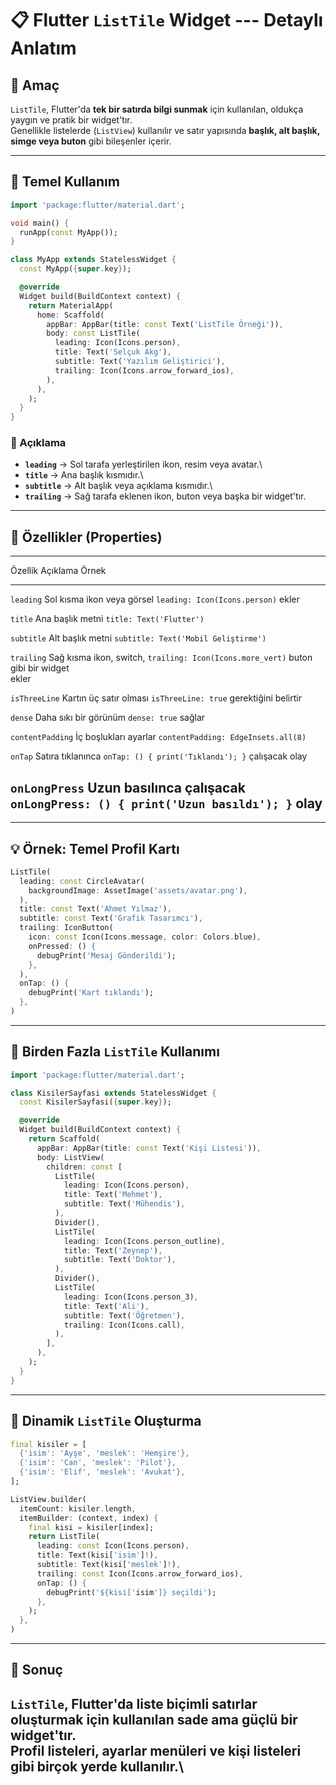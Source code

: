 # 📋 Flutter `ListTile` Widget --- Detaylı Anlatım

## 🎯 Amaç

`ListTile`, Flutter'da **tek bir satırda bilgi sunmak** için kullanılan,
oldukça yaygın ve pratik bir widget'tır.\
Genellikle listelerde (`ListView`) kullanılır ve satır yapısında
**başlık, alt başlık, simge veya buton** gibi bileşenler içerir.

------------------------------------------------------------------------

## 🧱 Temel Kullanım

``` dart
import 'package:flutter/material.dart';

void main() {
  runApp(const MyApp());
}

class MyApp extends StatelessWidget {
  const MyApp({super.key});

  @override
  Widget build(BuildContext context) {
    return MaterialApp(
      home: Scaffold(
        appBar: AppBar(title: const Text('ListTile Örneği')),
        body: const ListTile(
          leading: Icon(Icons.person),
          title: Text('Selçuk Akg'),
          subtitle: Text('Yazılım Geliştirici'),
          trailing: Icon(Icons.arrow_forward_ios),
        ),
      ),
    );
  }
}
```

### 🧩 Açıklama

-   **`leading`** → Sol tarafa yerleştirilen ikon, resim veya avatar.\
-   **`title`** → Ana başlık kısmıdır.\
-   **`subtitle`** → Alt başlık veya açıklama kısmıdır.\
-   **`trailing`** → Sağ tarafa eklenen ikon, buton veya başka bir
    widget'tır.

------------------------------------------------------------------------

## 🧱 Özellikler (Properties)

  --------------------------------------------------------------------------------------------------
  Özellik                  Açıklama                   Örnek
  ------------------------ -------------------------- ----------------------------------------------
  `leading`                Sol kısma ikon veya görsel `leading: Icon(Icons.person)`
                           ekler                      

  `title`                  Ana başlık metni           `title: Text('Flutter')`

  `subtitle`               Alt başlık metni           `subtitle: Text('Mobil Geliştirme')`

  `trailing`               Sağ kısma ikon, switch,    `trailing: Icon(Icons.more_vert)`
                           buton gibi bir widget      
                           ekler                      

  `isThreeLine`            Kartın üç satır olması     `isThreeLine: true`
                           gerektiğini belirtir       

  `dense`                  Daha sıkı bir görünüm      `dense: true`
                           sağlar                     

  `contentPadding`         İç boşlukları ayarlar      `contentPadding: EdgeInsets.all(8)`

  `onTap`                  Satıra tıklanınca          `onTap: () { print('Tıklandı'); }`
                           çalışacak olay             

  `onLongPress`            Uzun basılınca çalışacak   `onLongPress: () { print('Uzun basıldı'); }`
                           olay                       
  --------------------------------------------------------------------------------------------------

------------------------------------------------------------------------

## 💡 Örnek: Temel Profil Kartı

``` dart
ListTile(
  leading: const CircleAvatar(
    backgroundImage: AssetImage('assets/avatar.png'),
  ),
  title: const Text('Ahmet Yılmaz'),
  subtitle: const Text('Grafik Tasarımcı'),
  trailing: IconButton(
    icon: const Icon(Icons.message, color: Colors.blue),
    onPressed: () {
      debugPrint('Mesaj Gönderildi');
    },
  ),
  onTap: () {
    debugPrint('Kart tıklandı');
  },
)
```

------------------------------------------------------------------------

## 🧩 Birden Fazla `ListTile` Kullanımı

``` dart
import 'package:flutter/material.dart';

class KisilerSayfasi extends StatelessWidget {
  const KisilerSayfasi({super.key});

  @override
  Widget build(BuildContext context) {
    return Scaffold(
      appBar: AppBar(title: const Text('Kişi Listesi')),
      body: ListView(
        children: const [
          ListTile(
            leading: Icon(Icons.person),
            title: Text('Mehmet'),
            subtitle: Text('Mühendis'),
          ),
          Divider(),
          ListTile(
            leading: Icon(Icons.person_outline),
            title: Text('Zeynep'),
            subtitle: Text('Doktor'),
          ),
          Divider(),
          ListTile(
            leading: Icon(Icons.person_3),
            title: Text('Ali'),
            subtitle: Text('Öğretmen'),
            trailing: Icon(Icons.call),
          ),
        ],
      ),
    );
  }
}
```

------------------------------------------------------------------------

## 🧩 Dinamik `ListTile` Oluşturma

``` dart
final kisiler = [
  {'isim': 'Ayşe', 'meslek': 'Hemşire'},
  {'isim': 'Can', 'meslek': 'Pilot'},
  {'isim': 'Elif', 'meslek': 'Avukat'},
];

ListView.builder(
  itemCount: kisiler.length,
  itemBuilder: (context, index) {
    final kisi = kisiler[index];
    return ListTile(
      leading: const Icon(Icons.person),
      title: Text(kisi['isim']!),
      subtitle: Text(kisi['meslek']!),
      trailing: const Icon(Icons.arrow_forward_ios),
      onTap: () {
        debugPrint('${kisi['isim']} seçildi');
      },
    );
  },
)
```

------------------------------------------------------------------------

## 🚀 Sonuç

`ListTile`, Flutter'da **liste biçimli satırlar** oluşturmak için
kullanılan sade ama güçlü bir widget'tır.\
**Profil listeleri, ayarlar menüleri ve kişi listeleri** gibi birçok
yerde kullanılır.\
---
